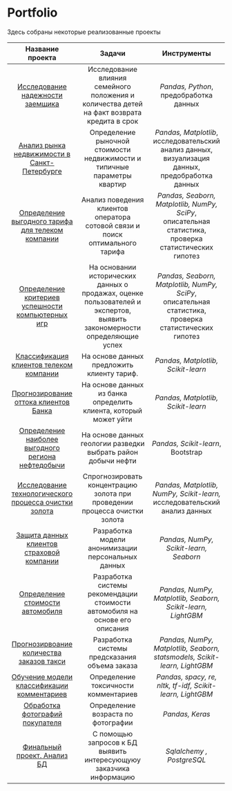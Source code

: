 # Portfolio

Здесь собраны некоторые реализованные проекты


| Название проекта | Задачи | Инструменты |
| :---------------------: | :---------------------: |:---------------------------:|
| [Исследование надежности заемщика](https://github.com/kuzmina2022/Yandex_practicum_projects/tree/main/Исследование%20надежности%20заемщика) | Исследование влияния семейного положения и количества детей на факт возврата кредита в срок  | *Pandas, Python*,  <br/> предобработка данных |
| [Анализ рынка недвижимости в Санкт-Петербурге](https://github.com/kuzmina2022/Yandex_practicum_projects/tree/main/Анализ%20рынка%20недвижимости%20в%20Санкт-Петербурге) | Определение рыночной стоимости недвижимости и типичные параметры квартир | *Pandas, Matplotlib*, <br/> исследовательский анализ данных, визуализация данных, предобработка данных|
| [Определение выгодного тарифа для телеком компании](https://github.com/kuzmina2022/Yandex_practicum_projects/tree/main/Определение%20выгодного%20тарифа%20для%20телеком%20компании) | Анализ поведения клиентов оператора сотовой связи и поиск оптимального тарифа | *Pandas, Seaborn, Matplotlib, NumPy, SciPy*, <br/> описательная статистика, проверка статистических гипотез |
| [Определение критериев успешности компьютерных игр](https://github.com/kuzmina2022/Yandex_practicum_projects/tree/main/Определение%20критериев%20успешности%20компьютерных%20игр) | На основании исторических данных о продажах, оценке пользователей и экспертов, выявить закономерности определяющие успех | *Pandas, Seaborn, Matplotlib, NumPy, SciPy*, <br/> описательная статистика, проверка статистических гипотез|
| [Классификация клиентов телеком компании](https://github.com/kuzmina2022/Yandex_practicum_projects/tree/main/Классификация%20клиентов%20телеком%20компании) | На основе данных предложить клиенту тариф.| *Pandas, Matplotlib, Scikit-learn* |
| [Прогнозирование оттока клиентов Банка](https://github.com/kuzmina2022/Yandex_practicum_projects/tree/main/Прогнозирование%20оттока%20клиентов%20банка) |На основе данных из банка определить клиента, который может уйти |*Pandas, Matplotlib, Scikit-learn* |
| [Определение наиболее выгодного региона нефтедобычи](https://github.com/kuzmina2022/Yandex_practicum_projects/tree/main/Определение%20наиболее%20выгодного%20региона%20нефтедобычи)|На основе данных геологии разведки выбрать район добычи нефти| *Pandas, Scikit-learn*, Bootstrap |
[Исследование технологического процесса очистки золота](https://github.com/kuzmina2022/Yandex_practicum_projects/tree/main/Исследование%20технологического%20процесса%20очистки%20золота) |Спрогнозировать концентрацию золота при проведении процесса очистки золота | *Pandas, Matplotlib, NumPy, Scikit-learn,* исследовательский анализ данных |
| [Защита данных клиентов страховой компании](https://github.com/kuzmina2022/Yandex_practicum_projects/tree/main/Защита%20данных%20клиентов%20страховой%20компании) |Разработка модели анонимизации персональных данных | *Pandas, NumPy, Scikit-learn, Seaborn* |
| [Определение стоимости автомобиля](https://github.com/kuzmina2022/Yandex_practicum_projects/tree/main/Построение%20модели%20определения%20стоимости%20автомобиля)|Разработка системы рекомендации стоимости автомобиля на основе его описания| *Pandas, NumPy, Matplotlib, Seaborn, Scikit-learn, LightGBM*|
| [Прогнозирвоание количества заказов такси](https://github.com/kuzmina2022/Yandex_practicum_projects/tree/main/Прогнозирование%20количества%20заказов%20такси%20на%20следующий%20час)|Разработка системы предсказания объема заказа | *Pandas, NumPy, Matplotlib, Seaborn, statsmodels, Scikit-learn, LightGBM* |
| [Обучение модели классификации комментариев](https://github.com/kuzmina2022/Yandex_practicum_projects/tree/main/Обучение%20модели%20классификации%20комментариев) | Определение токсичности комментариев | *Pandas, spacy, re, nltk, tf-idf, Scikit-learn, LightGBM* |
| [Обработка фотографий покупателя](https://github.com/kuzmina2022/Yandex_practicum_projects/tree/main/Обработка%20фотографий%20покупателя)|Определение возраста по фотографии | *Pandas, Keras* |
|[Финальный проект. Анализ БД](https://github.com/demoniksamael/Practikum_projects/tree/main/Финальный%20проект/SQL-%20запросы%20к%20БД)| С помощью запросов к БД выявить интересующуюу заказчика информацию | *Sqlalchemy , PostgreSQL* |


